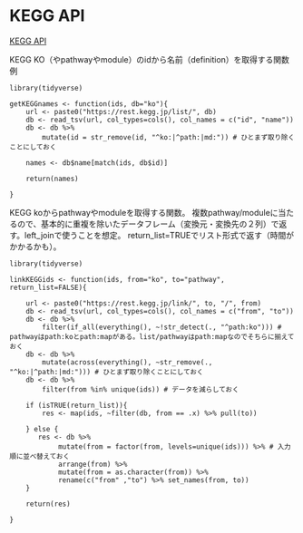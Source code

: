 # KEGG API

[KEGG API](https://www.kegg.jp/kegg/docs/keggapi.html)


KEGG KO（やpathwayやmodule）のidから名前（definition）を取得する関数例

```
library(tidyverse)

getKEGGnames <- function(ids, db="ko"){
    url <- paste0("https://rest.kegg.jp/list/", db)
    db <- read_tsv(url, col_types=cols(), col_names = c("id", "name"))
    db <- db %>%
        mutate(id = str_remove(id, "^ko:|^path:|md:")) # ひとまず取り除くことにしておく
    
    names <- db$name[match(ids, db$id)]
    
    return(names)

}

```


KEGG koからpathwayやmoduleを取得する関数。
複数pathway/moduleに当たるので、基本的に重複を除いたデータフレーム（変換元・変換先の２列）で返す。left_joinで使うことを想定。
return_list=TRUEでリスト形式で返す（時間がかかるかも）。

```
library(tidyverse)

linkKEGGids <- function(ids, from="ko", to="pathway", return_list=FALSE){

    url <- paste0("https://rest.kegg.jp/link/", to, "/", from)
    db <- read_tsv(url, col_types=cols(), col_names = c("from", "to"))
    db <- db %>%
        filter(if_all(everything(), ~!str_detect(., "^path:ko"))) # pathwayはpath:koとpath:mapがある。list/pathwayはpath:mapなのでそちらに揃えておく
    db <- db %>%
        mutate(across(everything(), ~str_remove(., "^ko:|^path:|md:"))) # ひとまず取り除くことにしておく
    db <- db %>%
        filter(from %in% unique(ids)) # データを減らしておく
    
    if (isTRUE(return_list)){
        res <- map(ids, ~filter(db, from == .x) %>% pull(to))
        
    } else {
       res <- db %>%
            mutate(from = factor(from, levels=unique(ids))) %>% # 入力順に並べ替えておく
            arrange(from) %>%
            mutate(from = as.character(from)) %>%
            rename(c("from" ,"to") %>% set_names(from, to))
    }
    
    return(res)
    
}
```
